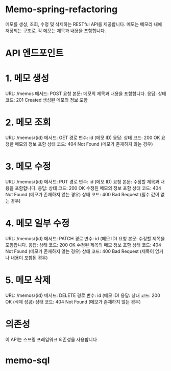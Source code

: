 # Memo-spring-refactoring

메모를 생성, 조회, 수정 및 삭제하는 RESTful API를 제공합니다. 메모는 메모리 내에 저장되는 구조로, 각 메모는 제목과 내용을 포함합니다.

# API 엔드포인트
# 1. 메모 생성
URL: /memos
메서드: POST
요청 본문: 메모의 제목과 내용을 포함합니다.
응답:
상태 코드: 201 Created
생성된 메모의 정보 포함
# 2. 메모 조회
URL: /memos/{id}
메서드: GET
경로 변수: id (메모 ID)
응답:
상태 코드: 200 OK
요청한 메모의 정보 포함
상태 코드: 404 Not Found (메모가 존재하지 않는 경우)
# 3. 메모 수정
URL: /memos/{id}
메서드: PUT
경로 변수: id (메모 ID)
요청 본문: 수정할 제목과 내용을 포함합니다.
응답:
상태 코드: 200 OK
수정된 메모의 정보 포함
상태 코드: 404 Not Found (메모가 존재하지 않는 경우)
상태 코드: 400 Bad Request (필수 값이 없는 경우)
# 4. 메모 일부 수정
URL: /memos/{id}
메서드: PATCH
경로 변수: id (메모 ID)
요청 본문: 수정할 제목을 포함합니다.
응답:
상태 코드: 200 OK
수정된 제목의 메모 정보 포함
상태 코드: 404 Not Found (메모가 존재하지 않는 경우)
상태 코드: 400 Bad Request (제목이 없거나 내용이 포함된 경우)
# 5. 메모 삭제
URL: /memos/{id}
메서드: DELETE
경로 변수: id (메모 ID)
응답:
상태 코드: 200 OK (삭제 성공)
상태 코드: 404 Not Found (메모가 존재하지 않는 경우)

#   의존성
이 API는 스프링 프레임워크 의존성을 사용합니다
# memo-sql
